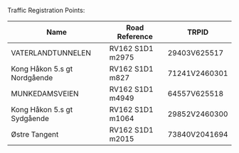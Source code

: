 Traffic Registration Points:

| Name                         | Road Reference   | TRPID         |
| ---------------------------- | ---------------- | ------------- |
| VATERLANDTUNNELEN            | RV162 S1D1 m2975 | 29403V625517  |
| Kong Håkon 5.s gt Nordgående | RV162 S1D1 m827  | 71241V2460301 |
| MUNKEDAMSVEIEN               | RV162 S1D1 m4949 | 64557V625518  |
| Kong Håkon 5.s gt Sydgående  | RV162 S1D1 m1064 | 29852V2460300 |
| Østre Tangent                | RV162 S1D1 m2015 | 73840V2041694 |
